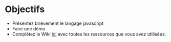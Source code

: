 Objectifs
=========

- Présentez brièvement le langage javascript
- Faire une démo
- Complètez le Wiki  [ici](https://github.com/ISTICUniversityOfRennes1/TAACours6WebEngineering/wiki/_pages) avec toutes les ressources que vous avez utilisées. 

